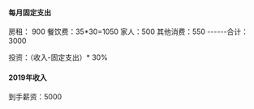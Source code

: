 

#### 每月固定支出

房租： 900
餐饮费：35*30=1050
家人：500
其他消费：550
------合计：3000

投资：（收入-固定支出）* 30%


#### 2019年收入
到手薪资：5000
